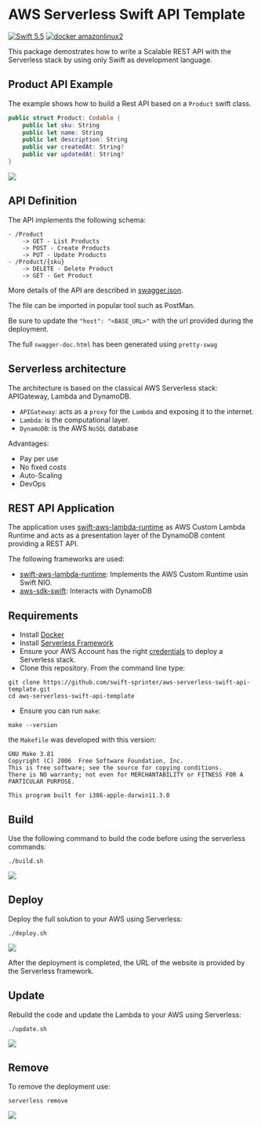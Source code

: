 # AWS Serverless Swift API Template

[![Swift 5.5](https://img.shields.io/badge/Swift-5.5-blue.svg)](https://swift.org/download/) [![docker amazonlinux2](https://img.shields.io/badge/docker-amazonlinux2-orange.svg)](https://swift.org/download/)

This package demostrates how to write a Scalable REST API with the Serverless stack by using only Swift as development language.

## Product API Example

The example shows how to build a Rest API based on a `Product` swift class.

```swift
public struct Product: Codable {
    public let sku: String
    public let name: String
    public let description: String
    public var createdAt: String?
    public var updatedAt: String?
}
```
![](images/postman.png)

## API Definition

The API implements the following schema:

```
- /Product
    -> GET - List Products
    -> POST - Create Products
    -> PUT - Update Products
- /Product/{sku}
    -> DELETE - Delete Product
    -> GET - Get Product
```

More details of the API are described in [swagger.json](swagger.json).

The file can be imported in popular tool such as PostMan.

Be sure to update the `"host": "<BASE_URL>"` with the url provided during the deployment.

The full `swagger-doc.html` has been generated using `pretty-swag`

## Serverless architecture

The architecture is based on the classical AWS Serverless stack: APIGateway, Lambda and DynamoDB.
- `APIGateway`: acts as a `proxy` for the `Lambda` and exposing it to the internet.
- `Lambda`: is the computational layer.
- `DynamoDB`: is the AWS `NoSQL` database

Advantages:
- Pay per use
- No fixed costs
- Auto-Scaling
- DevOps

## REST API Application

The application uses [swift-aws-lambda-runtime](https://github.com/swift-server/swift-aws-lambda-runtime/) as AWS Custom Lambda Runtime and acts as a presentation layer of the DynamoDB content providing a REST API.

The following frameworks are used:
- [swift-aws-lambda-runtime](https://github.com/swift-server/swift-aws-lambda-runtime/): Implements the AWS Custom Runtime usin Swift NIO.
- [aws-sdk-swift](https://github.com/swift-aws/aws-sdk-swift): Interacts with DynamoDB

## Requirements

- Install [Docker](https://docs.docker.com/install/)
- Install [Serverless Framework](https://www.serverless.com/framework/docs/getting-started/)
- Ensure your AWS Account has the right [credentials](https://www.serverless.com/framework/docs/providers/aws/guide/credentials/) to deploy a Serverless stack.
- Clone this repository. From the command line type:

```console
git clone https://github.com/swift-sprinter/aws-serverless-swift-api-template.git
cd aws-serverless-swift-api-template
```
- Ensure you can run `make`:

```console
make --version
```

the `Makefile` was developed with this version:
```
GNU Make 3.81
Copyright (C) 2006  Free Software Foundation, Inc.
This is free software; see the source for copying conditions.
There is NO warranty; not even for MERCHANTABILITY or FITNESS FOR A
PARTICULAR PURPOSE.

This program built for i386-apple-darwin11.3.0
```

## Build

Use the following command to build the code before using the serverless commands:
```
./build.sh
```

![](images/build.png)

## Deploy

Deploy the full solution to your AWS using Serverless:
```
./deploy.sh
```

![](images/deploy.png)

After the deployment is completed, the URL of the website is provided by the Serverless framework.

## Update

Rebuild the code and update the Lambda to your AWS using Serverless:
```
./update.sh
```

![](images/update.png)

## Remove

To remove the deployment use:
```
serverless remove
```

![](images/remove.png)